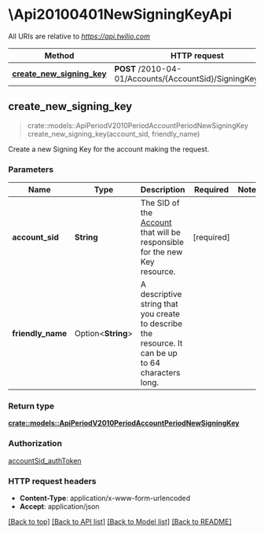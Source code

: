 # \Api20100401NewSigningKeyApi

All URIs are relative to *https://api.twilio.com*

Method | HTTP request | Description
------------- | ------------- | -------------
[**create_new_signing_key**](Api20100401NewSigningKeyApi.md#create_new_signing_key) | **POST** /2010-04-01/Accounts/{AccountSid}/SigningKeys.json | 



## create_new_signing_key

> crate::models::ApiPeriodV2010PeriodAccountPeriodNewSigningKey create_new_signing_key(account_sid, friendly_name)


Create a new Signing Key for the account making the request.

### Parameters


Name | Type | Description  | Required | Notes
------------- | ------------- | ------------- | ------------- | -------------
**account_sid** | **String** | The SID of the [Account](https://www.twilio.com/docs/iam/api/account) that will be responsible for the new Key resource. | [required] |
**friendly_name** | Option<**String**> | A descriptive string that you create to describe the resource. It can be up to 64 characters long. |  |

### Return type

[**crate::models::ApiPeriodV2010PeriodAccountPeriodNewSigningKey**](api.v2010.account.new_signing_key.md)

### Authorization

[accountSid_authToken](../README.md#accountSid_authToken)

### HTTP request headers

- **Content-Type**: application/x-www-form-urlencoded
- **Accept**: application/json

[[Back to top]](#) [[Back to API list]](../README.md#documentation-for-api-endpoints) [[Back to Model list]](../README.md#documentation-for-models) [[Back to README]](../README.md)

